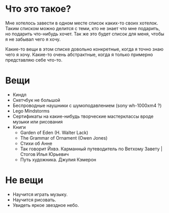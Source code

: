 # Что это такое?

Мне хотелось завести в одном месте список каких-то своих хотелок. Таким списком можно делится с теми, кто не знает что мне подарить, но подарить что-нибудь хочет. Так же это будет список для меня, чтобы я не забывал чего я хочу. 

Какие-то вещи в этом списке довольно конкретные, когда я точно знаю чего я хочу. Какие-то очень абстрактные, когда я только примерно представляю себе что-то.

# Вещи
 * Киндл
 * Скетчбук не большой
 * Беcпроводные наушники с шумоподавлением (sony wh-1000xm4 ?)
 * Lego Mindstorms
 * Сертификаты на какие-нибудь творческие мастерклассы вроде музыки или рисования
 * Книги
   * Garden of Eden (H. Walter Lack)
   * The Grammar of Ornament (Owen Jones)
   * Стихи об Анне 
   * Так говорит Йхвэ. Карманный путеводитель по Ветхому Завету | Стогов Илья Юрьевич
   * Путь художника. Джулия Кэмерон
  

# Не вещи

 * Научится играть музыку. 
 * Научится рисовать. 
 * Увидеть яркое звездное небо.

